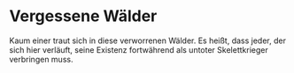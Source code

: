 # Vergessene Wälder

Kaum einer traut sich in diese verworrenen Wälder. Es heißt, dass jeder, der sich hier verläuft, seine Existenz
fortwährend als untoter Skelettkrieger verbringen muss.

<procedure title="Charaktere aktuell an diesem Ort">
<list columns="3">
</list>
</procedure>

<!--
## Tempel der Zeit { collapsible="true" default-state="expanded" }

<procedure title="Charaktere aktuell an diesem Ort">
<list columns="3">
<li><a href="Amlin.md"></a></li>
</list>
</procedure>
-->